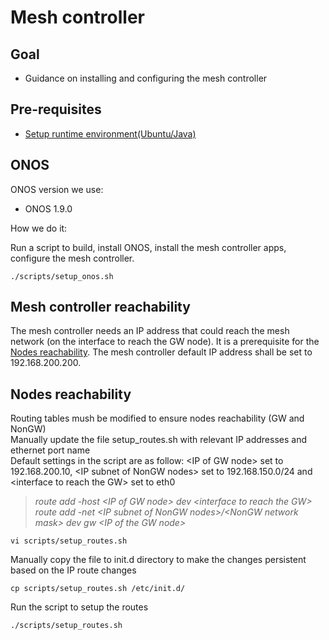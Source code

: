 # Mesh controller

## Goal
- Guidance on installing and configuring the mesh controller

## Pre-requisites
- [Setup runtime environment(Ubuntu/Java)](../setenv.md)

## ONOS

ONOS version we use:
- ONOS 1.9.0

How we do it:

Run a script to build, install ONOS, install the mesh controller apps, configure the mesh controller.
```
./scripts/setup_onos.sh
```

## Mesh controller reachability 

The mesh controller needs an IP address that could reach the mesh network (on the interface to reach the GW node). It is a prerequisite for the [Nodes reachability](#Nodes). The mesh controller default IP address shall be set to 192.168.200.200.

## Nodes reachability 

Routing tables mush be modified to ensure nodes reachability (GW and NonGW)<br>
Manually update the file setup_routes.sh with relevant IP addresses and ethernet port name<br>
Default settings in the script are as follow: \<IP of GW node\> set to 192.168.200.10, \<IP subnet of NonGW nodes\> set to 192.168.150.0/24 and \<interface to reach the GW\> set to eth0<br>
>*route add -host \<IP of GW node\> dev \<interface to reach the GW\>*<br>
>*route add -net \<IP subnet of NonGW nodes\>\/\<NonGW network mask\> dev <interface to reach the GW> gw \<IP of the GW node\>*
```
vi scripts/setup_routes.sh
```

Manually copy the file to init.d directory to make the changes persistent based on the IP route changes<br>
```
cp scripts/setup_routes.sh /etc/init.d/
```

Run the script to setup the routes
```
./scripts/setup_routes.sh
```

